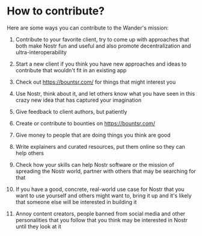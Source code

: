 # How to contribute?

Here are some ways you can contribute to the Wander's mission:

1. Contribute to your favorite client, try to come up with approaches that both make Nostr fun and useful and also promote decentralization and ultra-interoperability

2. Start a new client if you think you have new approaches and ideas to contribute that wouldn't fit in an existing app

3. Check out https://bountsr.com/ for things that might interest you

4. Use Nostr, think about it, and let others know what you have seen in this crazy new idea that has captured your imagination

5. Give feedback to client authors, but patiently

6. Create or contribute to bounties on https://bountsr.com/

7. Give money to people that are doing things you think are good

8. Write explainers and curated resources, put them online so they can help others

9. Check how your skills can help Nostr software or the mission of spreading the Nostr world, partner with others that may be searching for that

10. If you have a good, concrete, real-world use case for Nostr that you want to use yourself and others might want to, bring it up and it's likely that someone else will be interested in building it

11. Annoy content creators, people banned from social media and other personalities that you follow that you think may be interested in Nostr until they look at it
